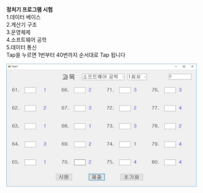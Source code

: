 **정처기 프로그램 시험** <br/>
1.데이터 베이스 <br/>
2.계산기 구조 <br/>
3.운영체제 <br/>
4.소프트웨어 공학 <br/>
5.데이터 통신 <br/>
Tap을 누르면 1번부터 40번까지 순서대로 Tap 됩니다 <br/>

![Profile.JPG](https://github.com/hunter95001/NOTE/blob/master/Image/%EC%A0%95%EC%B2%98%EA%B8%B0%20%EC%8B%9C%ED%97%98%EC%9A%A9.JPG?raw=true)
